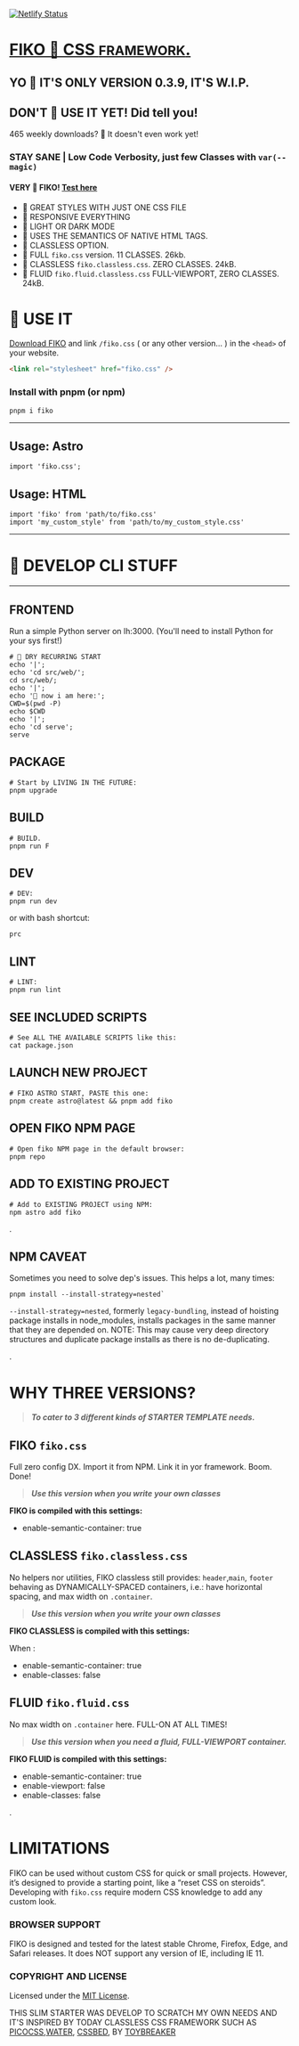 [![Netlify Status](https://api.netlify.com/api/v1/badges/68612997-fe61-4776-80d5-9edd46c5a331/deploy-status)](https://app.netlify.com/sites/fikocss/deploys)

# [FIKO 🐸 CSS <small>FRAMEWORK</small>.](https://fiko.rokma.rocks/)

## YO 🫵 IT'S ONLY VERSION 0.3.9, IT'S W.I.P.

## DON'T 🫵 USE IT YET! Did tell you!

465 weekly downloads? 🫵 It doesn't even work yet!

### STAY SANE | Low Code Verbosity, just few Classes with `var(--magic)`

#### VERY 🐸 FIKO! [Test here](https://fiko.rokma.rocks/)

- 🐸 GREAT STYLES WITH JUST ONE CSS FILE
- 🐸 RESPONSIVE EVERYTHING
- 🐸 LIGHT OR DARK MODE
- 🐸 USES THE SEMANTICS OF NATIVE HTML TAGS.
- 🐸 CLASSLESS OPTION.
- 🐸 FULL `fiko.css` version. 11 CLASSES. 26kb.
- 🐸 CLASSLESS `fiko.classless.css`. ZERO CLASSES. 24kB.
- 🐸 FLUID `fiko.fluid.classless.css` FULL-VIEWPORT, ZERO CLASSES. 24kB.

# 🫵 USE IT

[Download FIKO](https://github.com/TOYBREAKER/fiko/fiko.zip) and link `/fiko.css` ( or any other version... ) in the `<head>` of your website.

```html
<link rel="stylesheet" href="fiko.css" />
```

### Install with pnpm (or npm)

```shell
pnpm i fiko
```

---

## Usage: **Astro**

```astro
import 'fiko.css';
```

## Usage: **HTML**

```shell
import 'fiko' from 'path/to/fiko.css'
import 'my_custom_style' from 'path/to/my_custom_style.css'
```

---

# 🫵 DEVELOP CLI STUFF

---

## FRONTEND

Run a simple Python server on lh:3000.
(You'll need to install Python for your sys first!)

```shell
# 🐲 DRY RECURRING START
echo '|';
echo 'cd src/web/';
cd src/web/;
echo '|';
echo '🐲 now i am here:';
CWD=$(pwd -P)
echo $CWD
echo '|';
echo 'cd serve';
serve
```

## PACKAGE

```shell
# Start by LIVING IN THE FUTURE:
pnpm upgrade
```

## BUILD

```shell
# BUILD.
pnpm run F
```

## DEV

```shell
# DEV:
pnpm run dev
```

or with bash shortcut:

```shell
prc
```

## LINT

```shell
# LINT:
pnpm run lint
```

## SEE INCLUDED SCRIPTS

```shell
# See ALL THE AVAILABLE SCRIPTS like this:
cat package.json
```

## LAUNCH NEW PROJECT

```shell
# FIKO ASTRO START, PASTE this one:
pnpm create astro@latest && pnpm add fiko
```

## OPEN FIKO NPM PAGE

```shell
# Open fiko NPM page in the default browser:
pnpm repo
```

## ADD TO EXISTING PROJECT

```shell
# Add to EXISTING PROJECT using NPM:
npm astro add fiko
```

.

## NPM CAVEAT

Sometimes you need to solve dep's issues. This helps a lot, many times:

```shell
pnpm install --install-strategy=nested`
```

`--install-strategy=nested`,
formerly `legacy-bundling`,
instead of hoisting package installs in node_modules,
installs packages in the same manner that they are depended on.
NOTE: This may cause very deep directory structures and duplicate package installs as there is no de-duplicating.

.

# WHY THREE VERSIONS?

> **_To cater to 3 different kinds of STARTER TEMPLATE needs._**

## FIKO `fiko.css`

Full zero config DX. Import it from NPM. Link it in yor framework. Boom. Done!

> **_Use this version when you write your own classes_**

**FIKO is compiled with this settings:**

- enable-semantic-container: true

## CLASSLESS `fiko.classless.css`

No helpers nor utilities, FIKO classless still provides: `header`,`main`, `footer` behaving as DYNAMICALLY-SPACED containers, i.e.: have horizontal spacing, and max width on `.container`.

> **_Use this version when you write your own classes_**

**FIKO CLASSLESS is compiled with this settings:**

When :

- enable-semantic-container: true
- enable-classes: false

## FLUID `fiko.fluid.css`

No max width on `.container` here. FULL-ON AT ALL TIMES!

> **_Use this version when you need a fluid, FULL-VIEWPORT container._**

**FIKO FLUID is compiled with this settings:**

- enable-semantic-container: true
- enable-viewport: false
- enable-classes: false

.

# LIMITATIONS

FIKO can be used without custom CSS for quick or small projects. However, it’s designed to provide a starting point, like a “reset CSS on steroids”. Developing with `fiko.css` require modern CSS knowledge to add any custom look.

### BROWSER SUPPORT

FIKO is designed and tested for the latest stable Chrome, Firefox, Edge, and Safari releases. It does NOT support any version of IE, including IE 11.

### COPYRIGHT AND LICENSE

Licensed under the [MIT License](https://github.com/toybreaker/fiko/blob/master/LICENSE.md).

THIS SLIM STARTER WAS DEVELOP TO SCRATCH MY OWN NEEDS AND IT'S INSPIRED BY TODAY CLASSLESS CSS FRAMEWORK SUCH AS [PICOCSS](https://github.com/picocss/pico),[WATER](https://github.com/kognise/water.css), [CSSBED](https://www.cssbed.com/), BY [TOYBREAKER](https://github.com/toybreaker/)
